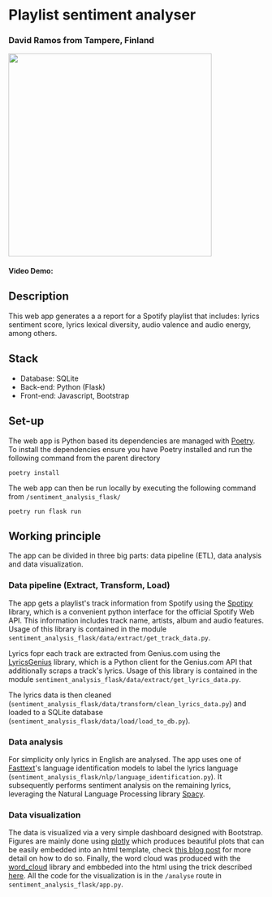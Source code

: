 # Playlist sentiment analyser

### David Ramos from Tampere, Finland

<img src="playlist_sentiment_analysis/static/screenshot.png" height="400">

#### Video Demo: 

## Description

This web app generates a a report for a Spotify playlist that includes: lyrics sentiment score, lyrics lexical diversity, audio valence and audio energy, among others.

## Stack

* Database: SQLite
* Back-end: Python (Flask)
* Front-end: Javascript, Bootstrap

## Set-up

The web app is Python based its dependencies are managed with [Poetry](https://github.com/python-poetry/poetry). To install the dependencies ensure you have Poetry installed and run the following command from the parent directory

    poetry install

The web app can then be run locally by executing the following command from `/sentiment_analysis_flask/`

    poetry run flask run

## Working principle

The app can be divided in three big parts: data pipeline (ETL), data analysis and data visualization. 

### Data pipeline (Extract, Transform, Load)

The app gets a playlist's track information from Spotify using the [Spotipy](https://github.com/spotipy-dev/spotipy) library, which is a convenient python interface for the official Spotify Web API. This information includes track name, artists, album and audio features. Usage of this library is contained in the module `sentiment_analysis_flask/data/extract/get_track_data.py`.

Lyrics fopr each track are extracted from Genius.com using the [LyricsGenius](https://github.com/johnwmillr/LyricsGenius) library, which is a Python client for the Genius.com API that additionally scraps a track's lyrics. Usage of this library is contained in the module `sentiment_analysis_flask/data/extract/get_lyrics_data.py`.

The lyrics data is then cleaned (`sentiment_analysis_flask/data/transform/clean_lyrics_data.py`) and loaded to a SQLite database (`sentiment_analysis_flask/data/load/load_to_db.py`).

### Data analysis

For simplicity only lyrics in English are analysed. The app uses one of [Fasttext](https://github.com/facebookresearch/fastText)'s language identification models to label the lyrics language (`sentiment_analysis_flask/nlp/language_identification.py`). It subsequently performs sentiment analysis on the remaining lyrics, leveraging the Natural Language
Processing library [Spacy](https://github.com/explosion/spaCy).

### Data visualization

The data is visualized via a very simple dashboard designed with Bootstrap. Figures are mainly done using [plotly](https://github.com/plotly/plotly.py) which produces beautiful plots that can be easily embedded into an html template, check [this blog post](https://kenneho.net/2021/07/11/plotly-without-dash/) for more detail on how to do so. Finally, the word cloud was produced with the [word_cloud](https://github.com/amueller/word_cloud) library and embbeded into the html using the trick described [here](https://stackoverflow.com/questions/20107414/passing-a-matplotlib-figure-to-html-flask). All the code for the visualization is in the `/analyse` route in `sentiment_analysis_flask/app.py`.
